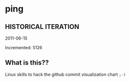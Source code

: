 # ping

## HISTORICAL ITERATION
2011-06-15

Incremented: 5126

## What is this?? 
Linux skills to hack the github commit visualization chart `;-)`
